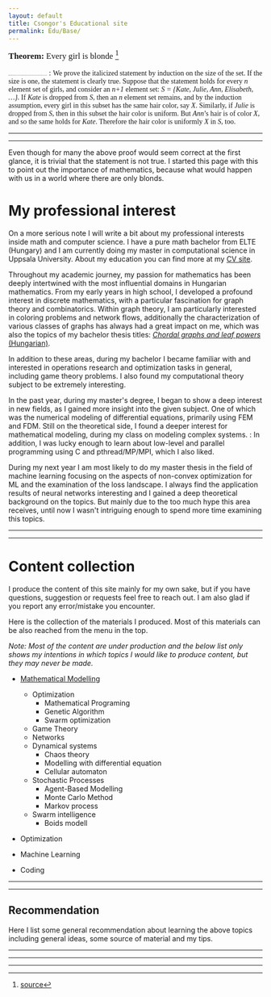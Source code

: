 ```yaml
---
layout: default
title: Csongor's Educational site  
permalink: Edu/Base/
---
```


<span style="font-family:Papyrus; font-size:1.2em;"> **Theorem:** Every girl is blonde [^1]</span>

<span style="font-family:Papyrus; font-size:1;"> **Proof.** It is sufficient to show that in every set of girls, any two members have the same hair color. Indeed, apply this to the set of all girls. Since there exists a blonde girl, every girl is blonde.</span>
: <span style="font-family:Papyrus; font-size:1em;"> We prove the italicized statement by induction on the size of the set. If the size is one, the statement is clearly true. Suppose that the statement holds for every *n* element set of girls, and consider an *n+1* element set: *S = {Kate, Julie, Ann, Elisabeth, …}*. If *Kate* is dropped from *S*, then an *n* element set remains, and by the induction assumption, every girl in this subset has the same hair color, say *X*. Similarly, if *Julie* is dropped from *S*, then in this subset the hair color is uniform. But *Ann*’s hair is of color *X*, and so the same holds for *Kate*. Therefore the hair color is uniformly *X* in *S*, too.</span>

---
---

Even though for many the above proof would seem correct at the first glance, it is trivial that the statement is not true. I started this page with this to point out the importance of mathematics, because what would happen with us in a world where there are only blonds.

# My professional interest

On a more serious note I will write a bit about my professional interests inside math and computer science. I have a pure math bachelor from ELTE (Hungary) and I am currently doing my master in computational science in Uppsala University. About my education you can find more at my [CV site](/about/CV). 

Throughout my academic journey, my passion for mathematics has been deeply intertwined with the most influential domains in Hungarian mathematics. From my early years in high school, I developed a profound interest in discrete mathematics, with a particular fascination for graph theory and combinatorics. Within graph theory, I am particularly interested in coloring problems and network flows, additionally the characterization of various classes of graphs has always had a great impact on me, which was also the topics of my bachelor thesis titles: [*Chordal graphs and leaf powers* (Hungarian)](https://www.math.elte.hu/thesisupload/thesisfiles/2022bsc_mat3y-xfhq76.pdf).

In addition to these areas, during my bachelor I became familiar with and interested in operations research and optimization tasks in general, including game theory problems. I also found my computational theory subject to be extremely interesting.

In the past year, during my master's degree, I began to show a deep interest in new fields, as I gained more insight into the given subject. One of which was the numerical modeling of differential equations, primarily using FEM and FDM. Still on the theoretical side, I found a deeper interest for mathematical modeling, during my class on modeling complex systems.
: In addition, I was lucky enough to learn about low-level and parallel programming using C and pthread/MP/MPI, which I also liked.

During my next year I am most likely to do my master thesis in the field of machine learning focusing on the aspects of non-convex optimization for ML and the examination of the loss landscape. I always find the application results of neural networks interesting and I gained a deep theoretical background on the topics. But mainly due to the too much hype this area receives, until now I wasn't  intriguing enough to spend more time examining this topics.  

---
---

# Content collection

I produce the content of this site mainly for my own sake, but if you have questions, suggestion or requests feel free to reach out. I am also glad if you report any error/mistake you encounter.

Here is the collection of the materials I produced. Most of this materials can be also reached from the menu in the top.

*Note: Most of the content are under production and the below list only shows my intentions in which topics I would like to produce content, but they may never be made.* 

- [Mathematical Modelling](/Edu/mat_mod/mat_mod)
    - Optimization
        - Mathematical Programing
        - Genetic Algorithm
        - Swarm optimization
    - Game Theory
    - Networks
    - Dynamical systems
        - Chaos theory
        - Modelling with differential equation
        - Cellular automaton
    - Stochastic Processes
        - Agent-Based Modelling
        - Monte Carlo Method
        - Markov process
    - Swarm intelligence
        - Boids modell

- Optimization

- Machine Learning

- Coding


---
---

## Recommendation

Here I list some general recommendation about learning the above topics including general ideas, some source of material and my tips.


---
---
---

[^1]: [source](https://ewkiss.web.elte.hu/wp/wordpress/education/math-jokes/#4)